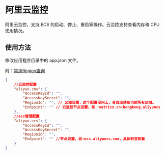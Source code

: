 # 阿里云监控

阿里云监控，支持 ECS 的启动、停止、重启等操作。云监控支持查看内存和 CPU 使用情况。

## 使用方法

修改应用程序目录中的 app.json 文件。

附：[常用Region查询](https://help.aliyun.com/document_detail/140601.html)

```JSON
{
    //云监控配置
    "aliyun.cms": {
        "AccessKeyId": "",
        "AccessKeySecret": "",
        "RegionId": "", // 区域设置，这个配置没用上，会自动获取当前所有区域。
        "Endpoint": "" // 云监控节点设置，如：metrics.cn-hongkong.aliyuncs.com，格式为 metrics.区域.aliyuncs.com，具体到官网看
    },
    //ecs管理配置
    "aliyun.ecs": {
        "AccessKeyId": "",
        "AccessKeySecret": "",
        "RegionId": "",
        "Endpoint": "" //节点设置，如:ecs.aliyuncs.com，具体到官网看
    }
}
```




